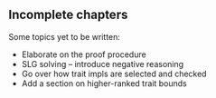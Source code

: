 ## Incomplete chapters

Some topics yet to be written:

- Elaborate on the proof procedure
- SLG solving – introduce negative reasoning
- Go over how trait impls are selected and checked
- Add a section on higher-ranked trait bounds
